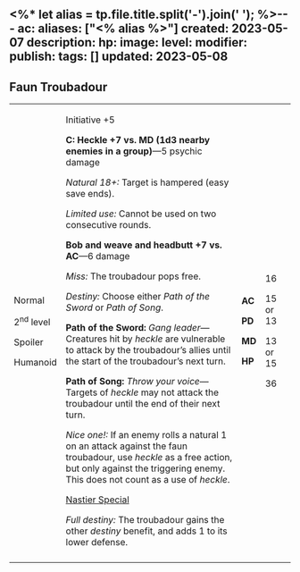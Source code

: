 <%* let alias = tp.file.title.split('-').join(' '); %>---
ac: 
aliases: ["<% alias %>"]
created: 2023-05-07
description: 
hp: 
image: 
level: 
modifier: 
publish: 
tags: []
updated: 2023-05-08
---

## Faun Troubadour

<table>
<colgroup>
<col style="width: 15%" />
<col style="width: 67%" />
<col style="width: 5%" />
<col style="width: 11%" />
</colgroup>
<tbody>
<tr class="odd">
<td><p>Normal</p>
<p>2<sup>nd</sup> level</p>
<p>Spoiler</p>
<p>Humanoid</p></td>
<td><p>Initiative +5</p>
<p><strong>C: Heckle +7 vs. MD (1d3 nearby enemies in a
group)</strong>—5 psychic damage</p>
<p><em>Natural 18+:</em> Target is hampered (easy save ends).</p>
<p><em>Limited use:</em> Cannot be used on two consecutive rounds.</p>
<p><strong>Bob and weave and headbutt +7 vs. AC</strong>—6 damage</p>
<p><em>Miss:</em> The troubadour pops free.</p>
<p><em>Destiny:</em> Choose either <em>Path of the Sword</em> or
<em>Path of Song</em>.</p>
<p><strong>Path of the Sword:</strong> <em>Gang leader</em>—Creatures
hit by <em>heckle</em> are vulnerable to attack by the troubadour’s
allies until the start of the troubadour’s next turn.</p>
<p><strong>Path of Song:</strong> <em>Throw your voice</em>—Targets of
<em>heckle</em> may not attack the troubadour until the end of their
next turn.</p>
<p><em>Nice one!:</em> If an enemy rolls a natural 1 on an attack
against the faun troubadour, use <em>heckle</em> as a free action, but
only against the triggering enemy. This does not count as a use of
<em>heckle</em>.</p>
<p><u>Nastier Special</u></p>
<p><em>Full destiny:</em> The troubadour gains the other
<em>destiny</em> benefit, and adds 1 to its lower defense.</p></td>
<td><p><strong>AC</strong></p>
<p><strong>PD</strong></p>
<p><strong>MD</strong></p>
<p><strong>HP</strong></p></td>
<td><p>16</p>
<p>15 or 13</p>
<p>13 or 15</p>
<p>36</p></td>
</tr>
<tr class="even">
<td></td>
<td></td>
<td></td>
<td></td>
</tr>
</tbody>
</table>
